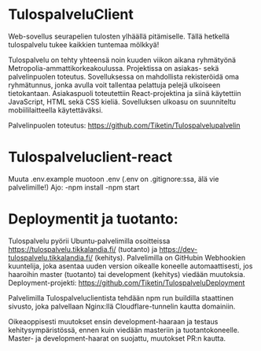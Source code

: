 # TulospalveluClient
Web-sovellus seurapelien tulosten ylhäällä pitämiselle. Tällä hetkellä tulospalvelu tukee kaikkien tuntemaa mölkkyä!

Tulospalvelu on tehty yhteensä noin kuuden viikon aikana ryhmätyönä Metropolia-ammattikorkeakoulussa.
Projektissa on asiakas- sekä palvelinpuolen toteutus. Sovelluksessa on mahdollista rekisteröidä oma ryhmätunnus, jonka avulla voit tallentaa pelattuja pelejä ulkoiseen tietokantaan. Asiakaspuoli toteutettiin React-projektina ja siinä käytettiin JavaScript, HTML sekä CSS kieliä. Sovelluksen ulkoasu on suunniteltu mobiililaitteella käytettäväksi.


Palvelinpuolen toteutus: https://github.com/Tiketin/Tulospalvelupalvelin
# Tulospalveluclient-react
Muuta .env.example muotoon .env (.env on .gitignore:ssa, älä vie palvelimille!)
Ajo:
-npm install
-npm start

# Deploymentit ja tuotanto:
Tulospalvelu pyörii Ubuntu-palvelimilla osoitteissa https://tulospalvelu.tikkalandia.fi/ (tuotanto) ja https://dev-tulospalvelu.tikkalandia.fi/ (kehitys).
Palvelimilla on GitHubin Webhookien kuuntelija, joka asentaa uuden version oikealle koneelle automaattisesti, jos haaroihin master (tuotanto) tai development (kehitys) viedään muutoksia.
Deployment-projekti: https://github.com/Tiketin/TulospalveluDeployment

Palvelimilla Tulospalveluclientista tehdään npm run buildilla staattinen sivusto, joka palvellaan Nginx:llä Cloudflare-tunnelin kautta domainiin.

Oikeaoppisesti muutokset ensin development-haaraan ja testaus kehitysympäristössä, ennen kuin viedään masteriin ja tuotantokoneelle. Master- ja development-haarat on suojattu, muutokset PR:n kautta.